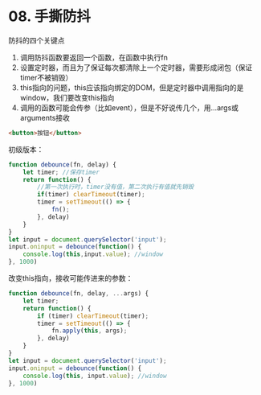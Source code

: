 # 08. 手撕防抖

防抖的四个关键点

1. 调用防抖函数要返回一个函数，在函数中执行fn
2. 设置定时器，而且为了保证每次都清除上一个定时器，需要形成闭包（保证timer不被销毁）
3. this指向的问题，this应该指向绑定的DOM，但是定时器中调用指向的是window，我们要改变this指向
4. 调用的函数可能会传参（比如event），但是不好说传几个，用...args或arguments接收

```html
<button>按钮</button>
```

初级版本：

```javascript
function debounce(fn, delay) {
    let timer; //保存timer
    return function() {
        //第一次执行时，timer没有值，第二次执行有值就先销毁
        if(timer) clearTimeout(timer);
        timer = setTimeout(() => {
            fn();
        }, delay)
    }
}
let input = document.querySelector('input');
input.oninput = debounce(function() {
    console.log(this,input.value); //window
}, 1000)
```

改变this指向，接收可能传进来的参数：

```javascript
function debounce(fn, delay, ...args) {
    let timer;
    return function() {
        if (timer) clearTimeout(timer);
        timer = setTimeout(() => {
            fn.apply(this, args);
        }, delay)
    }
}
let input = document.querySelector('input');
input.oninput = debounce(function() {
    console.log(this, input.value); //window
}, 1000)
```

